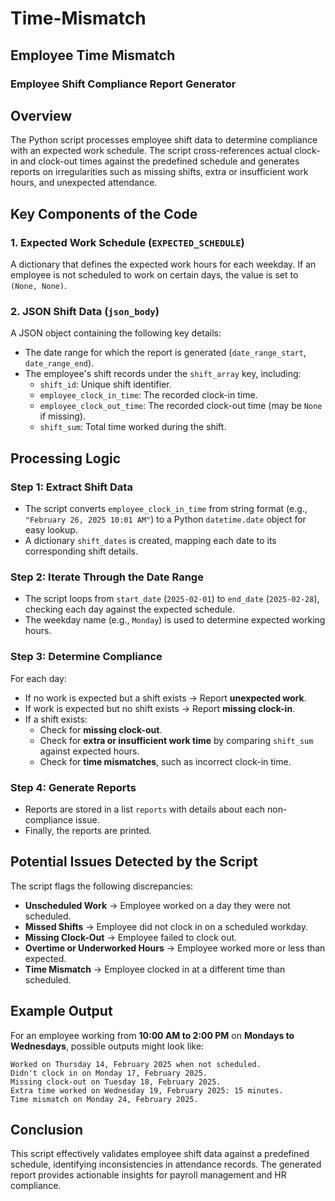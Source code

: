 # Time-Mismatch

## Employee Time Mismatch

### Employee Shift Compliance Report Generator

## Overview
The Python script processes employee shift data to determine compliance with an expected work schedule. The script cross-references actual clock-in and clock-out times against the predefined schedule and generates reports on irregularities such as missing shifts, extra or insufficient work hours, and unexpected attendance.

## Key Components of the Code

### 1. Expected Work Schedule (`EXPECTED_SCHEDULE`)
A dictionary that defines the expected work hours for each weekday. If an employee is not scheduled to work on certain days, the value is set to `(None, None)`.

### 2. JSON Shift Data (`json_body`)
A JSON object containing the following key details:
- The date range for which the report is generated (`date_range_start`, `date_range_end`).
- The employee's shift records under the `shift_array` key, including:
  - `shift_id`: Unique shift identifier.
  - `employee_clock_in_time`: The recorded clock-in time.
  - `employee_clock_out_time`: The recorded clock-out time (may be `None` if missing).
  - `shift_sum`: Total time worked during the shift.

## Processing Logic

### Step 1: Extract Shift Data
- The script converts `employee_clock_in_time` from string format (e.g., `"February 26, 2025 10:01 AM"`) to a Python `datetime.date` object for easy lookup.
- A dictionary `shift_dates` is created, mapping each date to its corresponding shift details.

### Step 2: Iterate Through the Date Range
- The script loops from `start_date` (`2025-02-01`) to `end_date` (`2025-02-28`), checking each day against the expected schedule.
- The weekday name (e.g., `Monday`) is used to determine expected working hours.

### Step 3: Determine Compliance
For each day:
- If no work is expected but a shift exists → Report **unexpected work**.
- If work is expected but no shift exists → Report **missing clock-in**.
- If a shift exists:
  - Check for **missing clock-out**.
  - Check for **extra or insufficient work time** by comparing `shift_sum` against expected hours.
  - Check for **time mismatches**, such as incorrect clock-in time.

### Step 4: Generate Reports
- Reports are stored in a list `reports` with details about each non-compliance issue.
- Finally, the reports are printed.

## Potential Issues Detected by the Script
The script flags the following discrepancies:
- **Unscheduled Work** → Employee worked on a day they were not scheduled.
- **Missed Shifts** → Employee did not clock in on a scheduled workday.
- **Missing Clock-Out** → Employee failed to clock out.
- **Overtime or Underworked Hours** → Employee worked more or less than expected.
- **Time Mismatch** → Employee clocked in at a different time than scheduled.

## Example Output
For an employee working from **10:00 AM to 2:00 PM** on **Mondays to Wednesdays**, possible outputs might look like:
```
Worked on Thursday 14, February 2025 when not scheduled.
Didn't clock in on Monday 17, February 2025.
Missing clock-out on Tuesday 18, February 2025.
Extra time worked on Wednesday 19, February 2025: 15 minutes.
Time mismatch on Monday 24, February 2025.
```

## Conclusion
This script effectively validates employee shift data against a predefined schedule, identifying inconsistencies in attendance records. The generated report provides actionable insights for payroll management and HR compliance.

